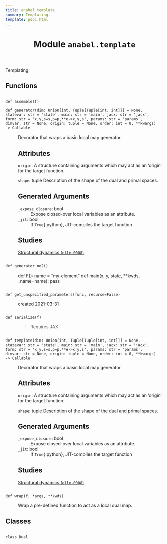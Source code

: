 ```yaml
---
title: anabel.template
summary: Templating.
template: pdoc.html
...
```

<main>
<header>
<h1 class="title">Module <code>anabel.template</code></h1>
</header>
<section id="section-intro">
<p>Templating.</p>
</section>
<section>
</section>
<section>
</section>
<section>
<h2 class="section-title" id="header-functions">Functions</h2>
<dl>
<dt id="anabel.template.assemble"><code class="sourceCode hljs python name flex">
<span>def <span class="ident">assemble</span></span>(<span>f)</span>
</code></dt>
<dd>
<div class="desc">
</div>
</dd>
<dt id="anabel.template.generator"><code class="sourceCode hljs python name flex">
<span>def <span class="ident">generator</span></span>(<span>dim: Union[int, Tuple[Tuple[int, int]]] = None, statevar: str = 'state', main: str = 'main', jacx: str = 'jacx', form: str = &#x27;x,y,s=s,p=p,**e-&gt;x,y,s&#x27;, params: str = 'params', dimvar: str = None, origin: tuple = None, order: int = 0, **kwargs) ‑> Callable</span>
</code></dt>
<dd>
<div class="desc"><p>Decorator that wraps a basic local map generator.</p>
<h2 id="attributes">Attributes</h2>
<p><code>origin</code>: A structure containing arguments which may act as an ‘origin’ for the target function.</p>
<p><code>shape</code>: tuple Description of the shape of the dual and primal spaces.</p>
<h2 id="generated-arguments">Generated Arguments</h2>
<dl>
<dt><code>_expose_closure</code>: bool</dt>
<dd>Expose closed-over local variables as an attribute.
</dd>
<dt><code>_jit</code>: bool</dt>
<dd>If <code>True</code>{.python}, JIT-compiles the target function
</dd>
</dl>
<h2 id="studies">Studies</h2>
<p><a href="/stdy/elle-0008">Structural dynamics (<code>elle-0008</code>)</a></p>
</div>
</dd>
<dt id="anabel.template.generator_no2"><code class="sourceCode hljs python name flex">
<span>def <span class="ident">generator_no2</span></span>(<span>)</span>
</code></dt>
<dd>
<div class="desc"><p>def F(): name = “my-element” def main(x, y, state, **kwds, _name=name): pass</p>
</div>
</dd>
<dt id="anabel.template.get_unspecified_parameters"><code class="sourceCode hljs python name flex">
<span>def <span class="ident">get_unspecified_parameters</span></span>(<span>func, recurse=False)</span>
</code></dt>
<dd>
<div class="desc"><p>created 2021-03-31</p>
</div>
</dd>
<dt id="anabel.template.serialize"><code class="sourceCode hljs python name flex">
<span>def <span class="ident">serialize</span></span>(<span>f)</span>
</code></dt>
<dd>
<div class="desc"><blockquote>
<p>Requires JAX</p>
</blockquote>
</div>
</dd>
<dt id="anabel.template.template"><code class="sourceCode hljs python name flex">
<span>def <span class="ident">template</span></span>(<span>dim: Union[int, Tuple[Tuple[int, int]]] = None, statevar: str = 'state', main: str = 'main', jacx: str = 'jacx', form: str = &#x27;x,y,s=s,p=p,**e-&gt;x,y,s&#x27;, params: str = 'params', dimvar: str = None, origin: tuple = None, order: int = 0, **kwargs) ‑> Callable</span>
</code></dt>
<dd>
<div class="desc"><p>Decorator that wraps a basic local map generator.</p>
<h2 id="attributes">Attributes</h2>
<p><code>origin</code>: A structure containing arguments which may act as an ‘origin’ for the target function.</p>
<p><code>shape</code>: tuple Description of the shape of the dual and primal spaces.</p>
<h2 id="generated-arguments">Generated Arguments</h2>
<dl>
<dt><code>_expose_closure</code>: bool</dt>
<dd>Expose closed-over local variables as an attribute.
</dd>
<dt><code>_jit</code>: bool</dt>
<dd>If <code>True</code>{.python}, JIT-compiles the target function
</dd>
</dl>
<h2 id="studies">Studies</h2>
<p><a href="/stdy/elle-0008">Structural dynamics (<code>elle-0008</code>)</a></p>
</div>
</dd>
<dt id="anabel.template.wrap"><code class="sourceCode hljs python name flex">
<span>def <span class="ident">wrap</span></span>(<span>f, *args, **kwds)</span>
</code></dt>
<dd>
<div class="desc"><p>Wrap a pre-defined function to act as a local dual map.</p>
</div>
</dd>
</dl>
</section>
<section>
<h2 class="section-title" id="header-classes">Classes</h2>
<dl>
<dt id="anabel.template.Dual"><code class="flex name class">
<span>class <span class="ident">Dual</span></span>
</code></dt>
<dd>
<div class="desc">
</div>
</dd>
</dl>
</section>
</main>